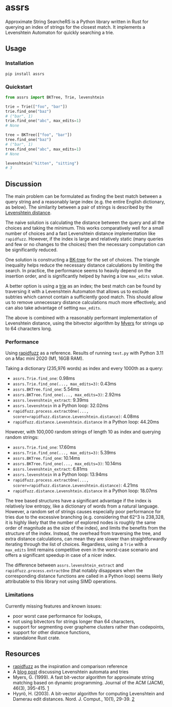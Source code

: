 # assrs

Approximate String SearcheRS is a Python library written in Rust for querying
an index of strings for the closest match. It implements a Levenshtein Automaton
for quickly searching a trie.

## Usage

### Installation

```
pip install assrs
```

### Quickstart

```python
from assrs import BKTree, Trie, levenshtein

trie = Trie(["foo", "bar"])
trie.find_one("baz")
# ("bar", 1)
trie.find_one("abc", max_edits=1)
# None

tree = BKTree(["foo", "bar"])
tree.find_one("baz")
# ("bar", 1)
tree.find_one("abc", max_edits=1)
# None

levenshtein("kitten", "sitting")
# 3
```

## Discussion

The main problem can be formulated as finding the best match between a query
string and a reasonably large index (e.g. the entire English dictionary, as
below). The similarity between a pair of strings is described by the
[Levenshtein distance](https://en.wikipedia.org/wiki/Levenshtein_distance).

The naive solution is calculating the distance between the query and all the
choices and taking the minimum. This works comparatively well for a small
number of choices and a fast Levenshtein distance implementation like
`rapidfuzz`. However, if the index is large and relatively static (many queries
and few or no changes to the choices) then the necessary computation can be
significantly reduced.

One solution is constructing a [BK-tree](https://en.wikipedia.org/wiki/BK-tree)
for the set of choices. The triangle inequality helps reduce the necessary
distance calculations by limiting the search. In practice, the performance
seems to heavily depend on the insertion order, and is significantly helped by
having a low `max_edits` value.

A better option is using a [trie](https://en.wikipedia.org/wiki/Trie) as an
index; the best match can be found by traversing it with a Levenshtein
Automaton that allows us to exclude subtries which cannot contain a
sufficiently good match. This should allow us to remove unnecessary distance
calculations much more effectively, and can also take advantage of setting
`max_edits`.

The above is combined with a reasonably performant implementation of
Levenshtein distance, using the bitvector algorithm by [Myers][1] for strings
up to 64 characters long.

### Performance

Using [rapidfuzz][4] as a reference. Results of running `test.py` with Python
3.11 on a Mac mini 2020 (M1, 16GB RAM).

Taking a dictionary (235,976 words) as index and every 1000th as a query:
- `assrs.Trie.find_one`: 0.98ms
- `assrs.Trie.find_one(..., max_edits=3)`: 0.43ms
- `assrs.BKTree.find_one`: 5.54ms
- `assrs.BKTree.find_one(..., max_edits=3)`: 2.92ms
- `assrs.levenshtein_extract`: 9.39ms
- `assrs.levenshtein` in a Python loop: 32.02ms
- `rapidfuzz.process.extractOne(..., scorer=rapidfuzz.distance.Levenshtein.distance)`: 4.08ms
- `rapidfuzz.distance.Levenshtein.distance` in a Python loop: 44.20ms

However, with 100,000 random strings of length 10 as index and querying random strings:
- `assrs.Trie.find_one`: 17.60ms
- `assrs.Trie.find_one(..., max_edits=3)`: 5.39ms
- `assrs.BKTree.find_one`: 10.14ms
- `assrs.BKTree.find_one(..., max_edits=3)`: 10.14ms
- `assrs.levenshtein_extract`: 6.81ms
- `assrs.levenshtein` in a Python loop: 13.94ms
- `rapidfuzz.process.extractOne(..., scorer=rapidfuzz.distance.Levenshtein.distance)`: 4.21ms
- `rapidfuzz.distance.Levenshtein.distance` in a Python loop: 18.07ms

The tree based structures have a significant advantage if the index is
relatively low entropy, like a dictionary of words from a natural language.
However, a random set of strings causes especially poor performance for tries
due to the excessive branching (e.g. considering that 62^3 is 238,328, it is
highly likely that the number of explored nodes is roughly the same order of
magnitude as the size of the index), and limits the benefits from the structure
of the index. Instead, the overhead from traversing the tree, and extra
distance calculations, can mean they are slower than straightforwardly
iterating through the list of choices. Regardless, using a `Trie` with a
`max_edits` limit remains competitive even in the worst-case scenario and
offers a significant speedup in case of a nicer index.

The difference between `assrs.levenshtein_extract` and
`rapidfuzz.process.extractOne` (that notably disappears when the corresponding
distance functions are called in a Python loop) seems likely attributable to
this library not using SIMD operations.

### Limitations

Currently missing features and known issues:
- poor worst case performance for lookups,
- not using bitvectors for strings longer than 64 characters,
- support for segmenting over grapheme clusters rather than codepoints,
- support for other distance functions,
- standalone Rust crate.

## Resources

- [rapidfuzz][4] as the inspiration and comparison reference
- A [blog post][2] discussing Levenshtein automata and tries
- Myers, G. (1999). A fast bit-vector algorithm for approximate string matching
  based on dynamic programming. Journal of the ACM (JACM), 46(3), 395-415.
  [1][1]
- Hyyrö, H. (2003). A bit-vector algorithm for computing Levenshtein and
  Damerau edit distances. Nord. J. Comput., 10(1), 29-39. [2][2]

[1]: https://dl.acm.org/doi/pdf/10.1145/316542.316550
[2]: https://www.academia.edu/download/39402556/psc02.pdf
[3]: https://julesjacobs.com/2015/06/17/disqus-levenshtein-simple-and-fast.html
[4]: https://github.com/maxbachmann/RapidFuzz
